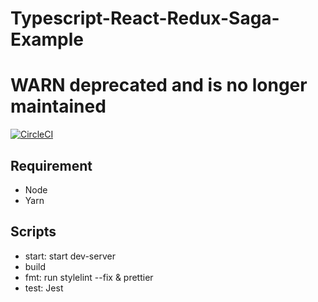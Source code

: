 # Typescript-React-Redux-Saga-Example
# WARN deprecated and is no longer maintained

[![CircleCI](https://circleci.com/gh/yanokunpei/typescript-react-redux.svg?style=svg)](https://circleci.com/gh/yanokunpei/typescript-react-redux)
## Requirement
- Node
- Yarn

## Scripts
- start: start dev-server
- build
- fmt: run stylelint --fix & prettier
- test: Jest
